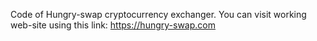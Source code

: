 Code of Hungry-swap cryptocurrency exchanger.
You can visit working web-site using this link:
https://hungry-swap.com
